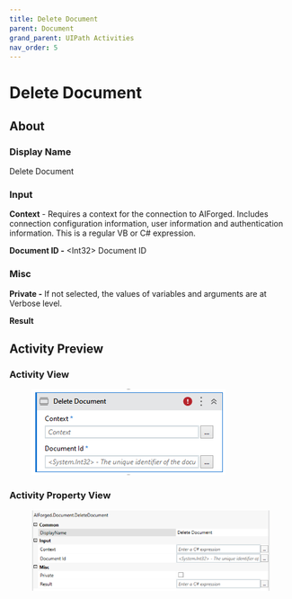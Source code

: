 ```yaml
---
title: Delete Document
parent: Document
grand_parent: UIPath Activities
nav_order: 5
---
```


# Delete Document

## About

### Display Name

Delete Document

### Input

**Context** - Requires a context for the connection to AIForged. Includes connection configuration information, user information and authentication information. This is a regular VB or C# expression.

**Document ID -** \<Int32> Document ID

### Misc

**Private -** If not selected, the values of variables and arguments are at Verbose level.

**Result**

## Activity Preview

### Activity View

<figure><img src="../../.gitbook/assets/image (13) (5).png" alt=""><figcaption></figcaption></figure>

### Activity Property View

<figure><img src="../../.gitbook/assets/image (22) (1).png" alt=""><figcaption></figcaption></figure>
